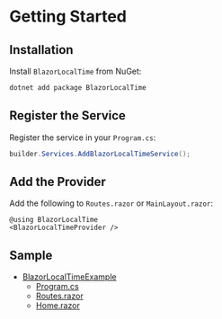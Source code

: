 ﻿# Getting Started

## Installation
Install `BlazorLocalTime` from NuGet:

```bash
dotnet add package BlazorLocalTime
```

## Register the Service
Register the service in your `Program.cs`:

```csharp
builder.Services.AddBlazorLocalTimeService();
```

## Add the Provider
Add the following to `Routes.razor` or `MainLayout.razor`:

```razor
@using BlazorLocalTime
<BlazorLocalTimeProvider />
```

## Sample
- [BlazorLocalTimeExample](../../example/BlazorLocalTimeExample)
  - [Program.cs](../../example/BlazorLocalTimeExample/Program.cs)
  - [Routes.razor](../../example/BlazorLocalTimeExample/Components/Routes.razor)
  - [Home.razor](../../example/BlazorLocalTimeExample/Components/Pages/Home.razor)
